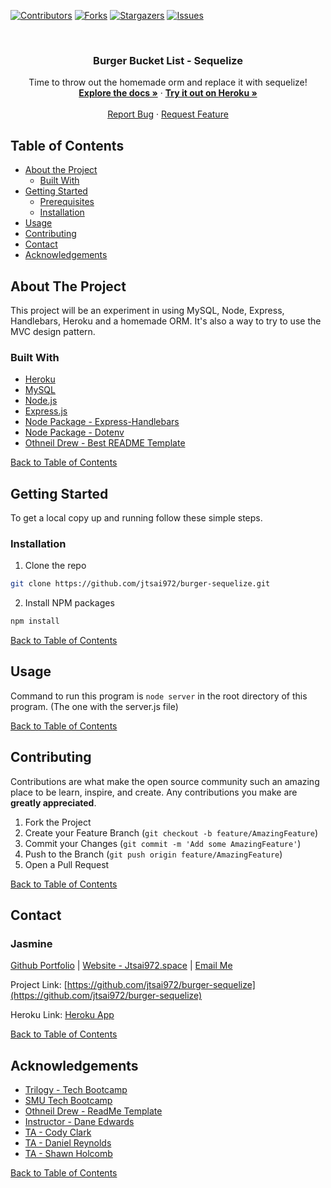 <!--# burger
Eat-Da-Burger! is a restaurant app that lets users input the names of burgers they'd like to eat. -->


[![Contributors][contributors-shield]][contributors-url]
[![Forks][forks-shield]][forks-url]
[![Stargazers][stars-shield]][stars-url]
[![Issues][issues-shield]][issues-url]

<!-- PROJECT LOGO -->
<br />
<p align="center">
  <h3 align="center">Burger Bucket List - Sequelize</h3>

  <p align="center">
    Time to throw out the homemade orm and replace it with sequelize!
    <br />
    <a href="https://github.com/jtsai972/burger-sequelize"><strong>Explore the docs »</strong></a>
    ·
    <a href="https://jtsai972-burger-sequelize.herokuapp.com/"><strong>Try it out on Heroku »</strong></a>
    <br />
    <br />
    <a href="https://github.com/jtsai972/burger-sequelize/issues">Report Bug</a>
    ·
    <a href="https://github.com/jtsai972/burger-sequelize/issues">Request Feature</a>
  </p>
</p>



<!-- TABLE OF CONTENTS -->
## Table of Contents

* [About the Project](#about-the-project)
  * [Built With](#built-with)
* [Getting Started](#getting-started)
  * [Prerequisites](#prerequisites)
  * [Installation](#installation)
* [Usage](#usage)
* [Contributing](#contributing)
* [Contact](#contact)
* [Acknowledgements](#acknowledgements)


<!-- ABOUT THE PROJECT -->
## About The Project

This project will be an experiment in using MySQL, Node, Express, Handlebars, Heroku and a homemade ORM. It's also a way to try to use the MVC design pattern.

### Built With
 * [Heroku](https://www.heroku.com/)
 * [MySQL](https://www.mysql.com/)
 * [Node.js](https://nodejs.org/en/)
 * [Express.js](https://expressjs.com/)
 * [Node Package - Express-Handlebars](https://www.npmjs.com/package/express-handlebars)
 * [Node Package - Dotenv](https://www.npmjs.com/package/dotenv)
 * [Othneil Drew - Best README Template](https://github.com/othneildrew/Best-README-Template)
 
 
 [Back to Table of Contents](#table-of-contents)
 

<!-- GETTING STARTED -->
## Getting Started

To get a local copy up and running follow these simple steps.

### Installation
 
1. Clone the repo
```sh
git clone https://github.com/jtsai972/burger-sequelize.git
```
2. Install NPM packages
```sh
npm install
```

[Back to Table of Contents](#table-of-contents)


<!-- USAGE EXAMPLES -->
## Usage

<!-- You can try this out on [Heroku](https://glacial-oasis-67567.herokuapp.com/) -->

Command to run this program is `node server` in the root directory of this program. (The one with the server.js file)

[Back to Table of Contents](#table-of-contents)

<!-- CONTRIBUTING -->
## Contributing

Contributions are what make the open source community such an amazing place to be learn, inspire, and create. Any contributions you make are **greatly appreciated**.

1. Fork the Project
2. Create your Feature Branch (`git checkout -b feature/AmazingFeature`)
3. Commit your Changes (`git commit -m 'Add some AmazingFeature'`)
4. Push to the Branch (`git push origin feature/AmazingFeature`)
5. Open a Pull Request

[Back to Table of Contents](#table-of-contents)

<!-- CONTACT -->
## Contact

### Jasmine 
[Github Portfolio](https://jtsai972.github.io/Github-Portfolio/) | [Website - Jtsai972.space](jtsai972.space) | [Email Me](jtsai972@gmail.com)

Project Link: [https://github.com/jtsai972/burger-sequelize](https://github.com/jtsai972/burger-sequelize)

Heroku Link: [Heroku App](https://jtsai972-burger-sequelize.herokuapp.com/)<!-- Was bloodcurdling mansion -->

[Back to Table of Contents](#table-of-contents)

<!-- ACKNOWLEDGEMENTS -->
## Acknowledgements

* [Trilogy - Tech Bootcamp](https://www.trilogyed.com/)
* [SMU Tech Bootcamp](https://techbootcamps.smu.edu/)
* [Othneil Drew - ReadMe Template](https://github.com/othneildrew/)
* [Instructor - Dane Edwards](https://github.com/daneedw)
* [TA - Cody Clark](https://codyevanclark.com/)
* [TA - Daniel Reynolds](https://github.com/kirplink)
* [TA - Shawn Holcomb](https://github.com/shawnholcomb)

[Back to Table of Contents](#table-of-contents)

<!-- MARKDOWN LINKS & IMAGES -->
<!-- https://www.markdownguide.org/basic-syntax/#reference-style-links -->
[contributors-shield]: https://img.shields.io/github/contributors/jtsai972/burger-sequelize.svg?style=flat-square
[contributors-url]: https://github.com/jtsai972/burger-sequelize/graphs/contributors
[forks-shield]: https://img.shields.io/github/forks/jtsai972/burger-sequelize.svg?style=flat-square
[forks-url]: https://github.com/jtsai972/burger-sequelize/network/members
[stars-shield]: https://img.shields.io/github/stars/jtsai972/burger-sequelize.svg?style=flat-square
[stars-url]: https://github.com/jtsai972/burger-sequelize/stargazers
[issues-shield]: https://img.shields.io/github/issues/jtsai972/burger-sequelize.svg?style=flat-square
[issues-url]: https://github.com/jtsai972/burger-sequelize/issues
